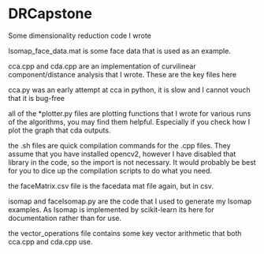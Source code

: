 # DRCapstone
Some dimensionality reduction code I wrote

Isomap_face_data.mat is some face data that is used as an example.


cca.cpp and cda.cpp are an implementation of curvilinear component/distance analysis that I wrote. These are the key files here


cca.py was an early attempt at cca in python, it is slow and I cannot vouch that it is bug-free


all of the \*plotter.py files are plotting functions that I wrote for various runs of the algorithms, you may find them helpful. Especially if you check how I plot the graph that cda outputs.


the .sh files are quick compilation commands for the .cpp files. They assume that you have installed opencv2, however I have disabled that library in the code, so the import is not necessary. It would probably be best for you to dice up the compilation scripts to do what you need.


the faceMatrix.csv file is the facedata mat file again, but in csv.


isomap and faceIsomap.py are the code that I used to generate my Isomap examples. As Isomap is implemented by scikit-learn its here for documentation rather than for use.


the vector_operations file contains some key vector arithmetic that both cca.cpp and cda.cpp use.
